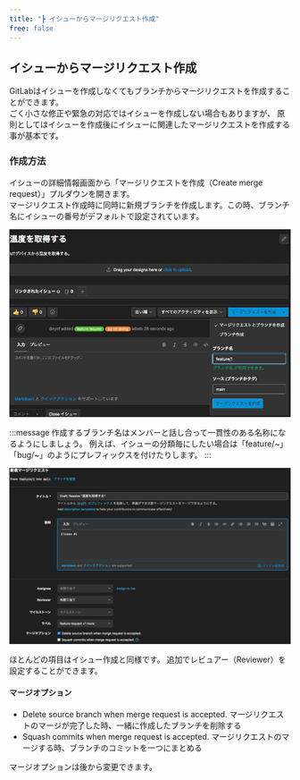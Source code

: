 ```yaml
---
title: "┣ イシューからマージリクエスト作成"
free: false
---
```


## イシューからマージリクエスト作成

GitLabはイシューを作成しなくてもブランチからマージリクエストを作成することができます。  
ごく小さな修正や緊急の対応ではイシューを作成しない場合もありますが、
原則としてはイシューを作成後にイシューに関連したマージリクエストを作成する事が基本です。

### 作成方法

イシューの詳細情報画面から「マージリクエストを作成（Create merge request）」プルダウンを開きます。  
マージリクエスト作成時に同時に新規ブランチを作成します。この時、ブランチ名にイシューの番号がデフォルトで設定されています。

![](/images/books/497459787cb294/issue_05.png)

:::message
作成するブランチ名はメンバーと話し合って一貫性のある名称になるようにしましょう。
例えば、イシューの分類毎にしたい場合は「feature/~」「bug/~」のようにプレフィックスを付けたりします。
:::

![](/images/books/497459787cb294/issue_06.png)

ほとんどの項目はイシュー作成と同様です。
追加でレビュアー（Reviewer）を設定することができます。

#### マージオプション

- Delete source branch when merge request is accepted.
マージリクエストのマージが完了した時、一緒に作成したブランチを削除する
- Squash commits when merge request is accepted.
マージリクエストのマージする時、ブランチのコミットを一つにまとめる

マージオプションは後から変更できます。
